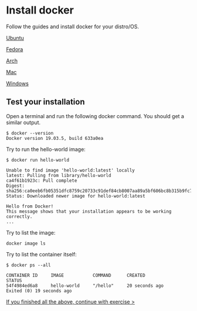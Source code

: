# Install docker

Follow the guides and install docker for your distro/OS.

[Ubuntu](https://docs.docker.com/engine/install/ubuntu/)

[Fedora](https://docs.docker.com/engine/install/fedora/)

[Arch](https://wiki.archlinux.org/index.php/docker)

[Mac](https://docs.docker.com/docker-for-mac/install/)

[Windows](https://docs.docker.com/docker-for-windows/install/)

## Test your installation

Open a terminal and run the following docker command. You should get a similar output.

```
$ docker --version
Docker version 19.03.5, build 633a0ea
```

Try to run the hello-world image:

```
$ docker run hello-world

Unable to find image 'hello-world:latest' locally
latest: Pulling from library/hello-world
ca4f61b1923c: Pull complete
Digest: sha256:ca0eeb6fb05351dfc8759c20733c91def84cb8007aa89a5bf606bc8b315b9fc7
Status: Downloaded newer image for hello-world:latest

Hello from Docker!
This message shows that your installation appears to be working correctly.
...
```

Try to list the image:

```
docker image ls
```

Try to list the container itself:

```
$ docker ps --all

CONTAINER ID     IMAGE           COMMAND      CREATED            STATUS
54f4984ed6a8     hello-world     "/hello"     20 seconds ago     Exited (0) 19 seconds ago
```

[If you finished all the above, continue with exercise >](exercise.md)
